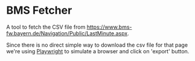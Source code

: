 # BMS Fetcher

A tool to fetch the CSV file from https://www.bms-fw.bayern.de/Navigation/Public/LastMinute.aspx.

Since there is no direct simple way to download the csv file for that page we're using [Playwright](https://playwright.dev/python/) to simulate a browser and click on 'export' button.